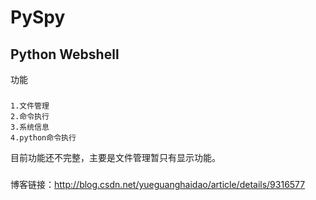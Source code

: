 PySpy
=====

Python Webshell
------
功能
###
    1.文件管理
    2.命令执行
    3.系统信息
    4.python命令执行

目前功能还不完整，主要是文件管理暂只有显示功能。
###
博客链接：http://blog.csdn.net/yueguanghaidao/article/details/9316577
###
